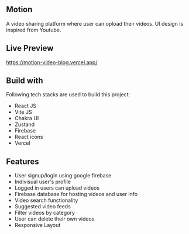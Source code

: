## Motion

A video sharing platform where user can opload their videos. UI design is inspired from Youtube.

## Live Preview

https://motion-video-blog.vercel.app/

## Build with

Following tech stacks are used to build this project:

- React JS
- Vite JS
- Chakra UI
- Zustand
- Firebase
- React icons
- Vercel

## Features

- User signup/login using google firebase
- Indivisual user's profile
- Logged in users can upload videos
- Firebase database for hosting videos and user info
- Video search functionality
- Suggested video feeds
- Filter videos by category
- User can delete their own videos
- Responsive Layout
